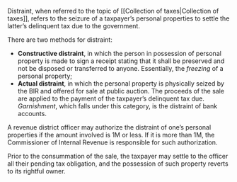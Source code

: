 Distraint, when referred to the topic of [[Collection of taxes|Collection of taxes]], refers to the seizure of a taxpayer’s personal properties to settle the latter’s delinquent tax due to the government.

There are two methods for distraint:
- **Constructive distraint**, in which the person in possession of personal property is made to sign a receipt stating that it shall be preserved and not be disposed or transferred to anyone. Essentially, the *freezing* of a personal property;
- **Actual distraint**, in which the personal property is physically seized by the BIR and offered for sale at public auction. The proceeds of the sale are applied to the payment of the taxpayer’s delinquent tax due. *Garnishment*, which falls under this category, is the distraint of bank accounts.

A revenue district officer may authorize the distraint of one’s personal properties if the amount involved is 1M or less. If it is more than 1M, the Commissioner of Internal Revenue is responsible for such authorization.

Prior to the consummation of the sale, the taxpayer may settle to the officer all their pending tax obligation, and the possession of such property reverts to its rightful owner.
